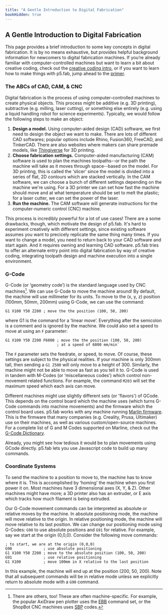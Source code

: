 ```yaml
---
title: "A Gentle Introduction to Digital Fabrication"
bookHidden: true
---
```


## A Gentle Introduction to Digital Fabrication
This page provides a brief introduction to some key concepts in digital fabrication. It is by no means exhaustive, but provides helpful background information for newcomers to digital fabrication machines. If you’re already familiar with computer-controlled machines but want to learn a bit about creative coding, check out the <a href="../cc-intro">creative coding intro</a>, or if you want to learn how to make things with <span class="fab">p5.fab</span>, jump ahead to the <a href="../p5fab-primer">primer</a>.

<!-- ### Historical Context -->
<!-- Maybe I'll add this later -->

### The ABCs of CAD, CAM, & CNC
Digital fabrication is the process of using computer-controlled machines to create physical objects. This process might be additive (e.g. 3D printing), subtractive (e.g. milling, laser cutting), or something else entirely (e.g. using a liquid handling robot for science experiments). Typically, we would follow the following steps to make an object:

1. **Design a model.** Using computer-aided design (CAD) software, we first need to design the object we want to make. There are lots of different CAD softwares; popular options include Rhino, Fusion360, FreeCAD, and TinkerCAD. There are also websites where makers can share premade models, like <a href="https://www.thingiverse.com/">Thingiverse</a> for 3D printing.
2. **Choose fabrication settings.** Computer-aided manufacturing (CAM) software is used to plan the machines toolpaths--or the path the machine will take as it moves through space--based on the model. For 3D printing, this is called the 'slicer' since the model is divided into a series of flat, 2D contours which are stacked vertically. In the CAM software, we can choose a bunch of different settings depending on the machine we're using. For a 3D printer we can set how fast the machine should move and at what temperature should be set to melt the plastic; for a laser cutter, we can set the power of the laser.
3. **Run the machine.** The CAM software will generate instructions for the computer-numeric control (CNC) machine.

This process is incredibly powerful for a lot of use cases! There are a some drawbacks, though, which motivate the design of <span class="fab">p5.fab</span>. It's hard to experiment creatively with different settings, since existing software assumes you want to precicely replicate the same thing many times. If you want to change a model, you need to return back to your CAD software and start again. And it requires owning and learning CAD software. <span class="fab">p5.fab</span> tries to offer an alternate entry point into digital fabrication by way of creative coding, integrating toolpath design and machine execution into a single environment.

### G-Code
G-Code (or ‘geometry code’) is the standard language used by CNC machines[^1]. We can use G-Code to move the machine around! By default, the machine will use millimeter for its units. To move to the (x, y, z) position (100mm, 50mm, 200mm) using G-Code, we can use the command:

`G1 X100 Y50 Z200 ; move the the position (100, 50, 200)`

where G1 is the command for a ‘linear move’. Everything after the semicolon is a comment and is ignored by the machine. We could also set a speed to move at using an `F` parameter:

```
G1 X100 Y50 Z200 F6000 ; move the the position (100, 50, 200)
                       ; at a speed of 6000 mm/min`
```

The `F` parameter sets the feedrate, or speed, to move. Of course, these settings are subject to the physical realities. If your machine is only 300mm tall, then sending a `G1 Z500` will only move to a height of 300. Similarly, the machine might not be able to move as fast as you tell it to. G-Code is used in tandem with M-Codes (or ‘miscellaneous codes’) which control non-movement related functions. For example, the command `M203` will set the maximum speed which each axis can move.

Different machines might use slightly different sets (or 'flavors') of GCode. This depends on the control board which the machine uses (which turns G-Code commands into machine movements) and the firmware which the control board uses. <span class="fab">p5.fab</span> works with any machine running <a href="https://marlinfw.org">Marlin firmware</a>. This is the firmware that many companies (e.g. Creality, Prusa, Ultimaker) use on their machines, as well as various custom/open-source machines. For a complete list of G and M Codes supported on Marline, check out the <a href="https://marlinfw.org/meta/gcode/">G-Code Dictionary</a>.  

Already, you might see how tedious it would be to plan movements using GCode directly. <span class="fab">p5.fab</span> lets you use Javascript code to build up many commands.

### Coordinate Systems
To send the machine to a position to move to, the machine has to know where it is. This is accomplished by ‘homing’ the machine when you first power it on. Most machines have 3 dimensional axes (X, Y, & Z). Other machines might have more; a 3D printer also has an extruder, or E axis which tracks how much filament is being extruded.

Our G-Code movement commands can be interpreted as absolute or relative moves by the machine. In absolute positioning mode, the machine will move relative to the origin. In relative positioning mode, the machine will move relative to its last position. We can change our positioning mode using G-Codes: `G90` to use absolute positions and `G91` for relative. For example, say we start at the origin (0,0,0). Consider the following move commands:

```
; to start, we are at the origin (0,0,0)
G90              ; use absolute positioning
G1 X100 Y50 Z200 ; move to the absolute position (100, 50, 200)
G91              ; use relative positioning
G1 X100          ; move 100mm in X relative to the last position
```

In this example, the machine will end up at the position (200, 50, 200). Note that all subsequent commands will be in relative mode unless we explicitly return to absolute mode with a `G90` command.

[^1]: There are others, too! These are often machine-specific. For example, the popular AxiDraw pen plotter uses the <a href="https://evil-mad.github.io/EggBot/ebb.html">EBB</a> command set, or the ShopBot CNC machines uses <a href="https://www.shopbottools.com/ShopBotDocs/files/ComRef.pdf">SBP</a> codes.